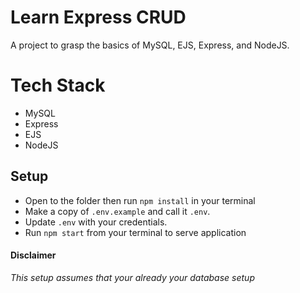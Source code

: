 # Learn Express CRUD

A project to grasp the basics of MySQL, EJS, Express, and NodeJS.

# Tech Stack

- MySQL
- Express
- EJS
- NodeJS

## Setup

- Open to the folder then run `npm install` in your terminal
- Make a copy of `.env.example` and call it `.env`.
- Update `.env` with your credentials.
- Run `npm start` from your terminal to serve application

#### Disclaimer

_This setup assumes that your already your database setup_
